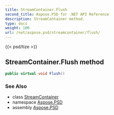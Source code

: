 ```yaml
---
title: StreamContainer.Flush
second_title: Aspose.PSD for .NET API Reference
description: StreamContainer method. 
type: docs
weight: 100
url: /net/aspose.psd/streamcontainer/flush/
---
```

{{< psd/tize >}}
## StreamContainer.Flush method

```csharp
public virtual void Flush()
```

### See Also

* class [StreamContainer](../)
* namespace [Aspose.PSD](../../streamcontainer/)
* assembly [Aspose.PSD](../../../)


